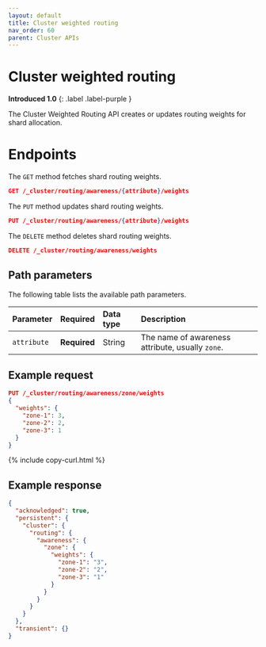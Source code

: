 ```yaml
---
layout: default
title: Cluster weighted routing
nav_order: 60
parent: Cluster APIs
---
```


# Cluster weighted routing
**Introduced 1.0**
{: .label .label-purple }

The Cluster Weighted Routing API creates or updates routing weights for shard allocation.

# Endpoints

The `GET` method fetches shard routing weights.

<!-- spec_insert_start
api: cluster.get_weighted_routing
component: endpoints
omit_header: true
-->
```json
GET /_cluster/routing/awareness/{attribute}/weights
```
<!-- spec_insert_end -->

The `PUT` method updates shard routing weights.

<!-- spec_insert_start
api: cluster.put_weighted_routing
component: endpoints
omit_header: true
-->
```json
PUT /_cluster/routing/awareness/{attribute}/weights
```
<!-- spec_insert_end -->

The `DELETE` method deletes shard routing weights.

<!-- spec_insert_start
api: cluster.delete_weighted_routing
component: endpoints
omit_header: true
-->
```json
DELETE /_cluster/routing/awareness/weights
```
<!-- spec_insert_end -->

<!-- spec_insert_start
api: cluster.put_weighted_routing
component: path_parameters
-->
## Path parameters

The following table lists the available path parameters.

| Parameter | Required | Data type | Description |
| :--- | :--- | :--- | :--- |
| `attribute` | **Required** | String | The name of awareness attribute, usually `zone`. |

<!-- spec_insert_end -->

## Example request

```json
PUT /_cluster/routing/awareness/zone/weights
{
  "weights": {
    "zone-1": 3,
    "zone-2": 2,
    "zone-3": 1
  }
}
```
{% include copy-curl.html %}

## Example response

```json
{
  "acknowledged": true,
  "persistent": {
    "cluster": {
      "routing": {
        "awareness": {
          "zone": {
            "weights": {
              "zone-1": "3",
              "zone-2": "2",
              "zone-3": "1"
            }
          }
        }
      }
    }
  },
  "transient": {}
}
```